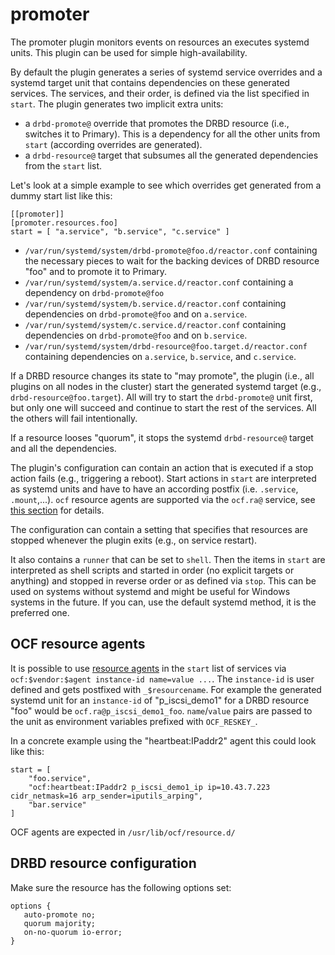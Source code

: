 # promoter

The promoter plugin monitors events on resources an executes systemd units. This plugin can be used for simple
high-availability.

By default the plugin generates a series of systemd service overrides and a systemd target unit that contains
dependencies on these generated services. The services, and their order, is defined via the list specified in
`start`. The plugin generates two implicit extra units:

- a `drbd-promote@` override that promotes the DRBD resource (i.e., switches it to Primary). This is a
dependency for all the other units from `start` (according overrides are generated).
- a `drbd-resource@` target that subsumes all the generated dependencies from the `start` list.

Let's look at a simple example to see which overrides get generated from a dummy start list like this:

```
[[promoter]]
[promoter.resources.foo]
start = [ "a.service", "b.service", "c.service" ]
```

- `/var/run/systemd/system/drbd-promote@foo.d/reactor.conf` containing the necessary pieces to wait for the
  backing devices of DRBD resource "foo" and to promote it to Primary.
- `/var/run/systemd/system/a.service.d/reactor.conf` containing a dependency on `drbd-promote@foo`
- `/var/run/systemd/system/b.service.d/reactor.conf` containing dependencies on `drbd-promote@foo` and on
  `a.service`.
- `/var/run/systemd/system/c.service.d/reactor.conf` containing dependencies on `drbd-promote@foo` and on
  `b.service`.
- `/var/run/systemd/system/drbd-resource@foo.target.d/reactor.conf` containing dependencies on
  `a.service`, `b.service`, and `c.service`.

If a DRBD resource changes its state to "may promote", the plugin (i.e., all plugins on all nodes in the cluster)
start the generated systemd target (e.g., `drbd-resource@foo.target`). All will try to start the
`drbd-promote@` unit first, but only one will succeed and continue to start the rest of the services. All the
others will fail intentionally.

If a resource looses "quorum", it stops the systemd `drbd-resource@` target and all the dependencies.

The plugin's configuration can contain an action that is executed if a stop action fails (e.g., triggering a
reboot). Start actions in `start` are interpreted as systemd units and have to have an according postfix (i.e.
`.service`, `.mount`,...). `ocf` resource agents are supported via the `ocf.ra@` service, see
[this section](promoter.md#ocf-resource-agents) for details.

The configuration can contain a setting that specifies that resources are stopped whenever the plugin exits
(e.g., on service restart).

It also contains a `runner` that can be set to `shell`. Then the items in `start` are interpreted as shell
scripts and started in order (no explicit targets or anything) and stopped in reverse order or as defined via
`stop`. This can be used on systems without systemd and might be useful for Windows systems in the future. If
you can, use the default systemd method, it is the preferred one.

## OCF resource agents
It is possible to use [resource agents](https://github.com/ClusterLabs/resource-agents) in the `start` list of
services via `ocf:$vendor:$agent instance-id name=value ...`. The `instance-id` is user defined and gets
postfixed with `_$resourcename`. For example the generated systemd unit for an `instance-id` of
"p_iscsi_demo1" for a DRBD resource "foo" would be `ocf.ra@p_iscsi_demo1_foo`. `name`/`value` pairs are passed
to the unit as environment variables prefixed with `OCF_RESKEY_`.

In a concrete example using the "heartbeat:IPaddr2" agent this could look like this:

```
start = [
	"foo.service",
	"ocf:heartbeat:IPaddr2 p_iscsi_demo1_ip ip=10.43.7.223 cidr_netmask=16 arp_sender=iputils_arping",
	"bar.service"
]
```

OCF agents are expected in `/usr/lib/ocf/resource.d/`

## DRBD resource configuration

Make sure the resource has the following options set:

```
options {
   auto-promote no;
   quorum majority;
   on-no-quorum io-error;
}
```
